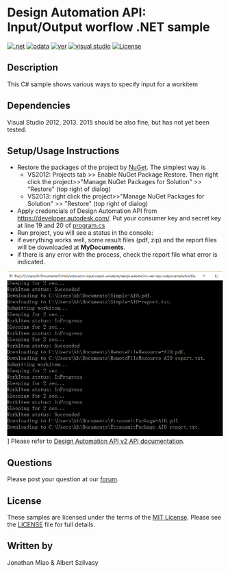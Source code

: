 # Design Automation API: Input/Output worflow .NET sample

[![.net](https://img.shields.io/badge/.net-4.5-green.svg)](http://www.microsoft.com/en-us/download/details.aspx?id=30653)
[![odata](https://img.shields.io/badge/odata-4.0-yellow.svg)](http://www.odata.org/documentation/)
[![ver](https://img.shields.io/badge/Design%20Automation%20API-2.0-blue.svg)](https://developer.autodesk.com/api/autocadio/v2/)
[![visual studio](https://img.shields.io/badge/Visual%20Studio-2012%7C2013-brightgreen.svg)](https://www.visualstudio.com/)
[![License](http://img.shields.io/:license-mit-red.svg)](http://opensource.org/licenses/MIT)

## Description
This C# sample shows various ways to specify input for a workitem

## Dependencies

Visual Studio 2012, 2013. 2015 should be also fine, but has not yet been tested.

## Setup/Usage Instructions

* Restore the packages of the project by [NuGet](https://www.nuget.org/). The simplest way is 
  * VS2012: Projects tab >> Enable NuGet Package Restore. Then right click the project>>"Manage NuGet Packages for Solution" >> "Restore" (top right of dialog)
  * VS2013:  right click the project>>"Manage NuGet Packages for Solution" >> "Restore" (top right of dialog)
* Apply credencials of Design Automation API from https://developer.autodesk.com/. Put your consumer key and secret key at  line 19 and 20 of [program.cs](./Program.cs) 
*  Run project, you will see a status in the console:
* if everything works well, some result files (pdf, zip) and the report files will be downloaded at **MyDocuments**.
* if there is any error with the process, check the report file what error is indicated.

![thumbnail](RunDemo.png)] 
Please refer to [Design Automation API v2 API documentation](https://developer.autodesk.com/en/docs/design-automation/v2/overview/).

## Questions

Please post your question at our [forum](http://forums.autodesk.com/t5/autocad-i-o/bd-p/105).

## License

These samples are licensed under the terms of the [MIT License](http://opensource.org/licenses/MIT). Please see the [LICENSE](LICENSE) file for full details.

## Written by 

Jonathan Miao & Albert Szilvasy
